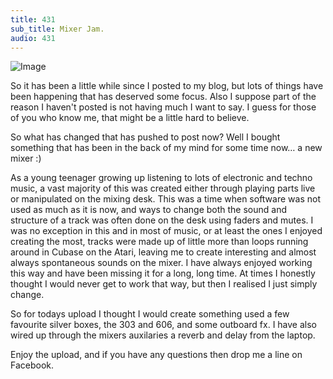 ```yaml
---
title: 431
sub_title: Mixer Jam.
audio: 431
---
```


![Image](/assets/img/snd-431.png)

So it has been a little while since I posted to my blog, but lots of things have been happening that has deserved some focus. Also I suppose part of the reason I haven't posted is not having much I want to say. I guess for those of you who know me, that might be a little hard to believe.

So what has changed that has pushed to post now? Well I bought something that has been in the back of my mind for some time now… a new mixer :)

As a young teenager growing up listening to lots of electronic and techno music, a vast majority of this was created either through playing parts live or manipulated on the mixing desk. This was a time when software was not used as much as it is now, and ways to change both the sound and structure of a track was often done on the desk using faders and mutes. I was no exception in this and in most of music, or at least the ones I enjoyed creating the most, tracks were made up of little more than loops running around in Cubase on the Atari, leaving me to create interesting and almost always spontaneous sounds on the mixer. I have always enjoyed working this way and have been missing it for a long, long time. At times I honestly thought I would never get to work that way, but then I realised I just simply change.

So for todays upload I thought I would create something used a few favourite silver boxes, the 303 and 606, and some outboard fx. I have also wired up through the mixers auxilaries a reverb and delay from the laptop.

Enjoy the upload, and if you have any questions then drop me a line on Facebook.




